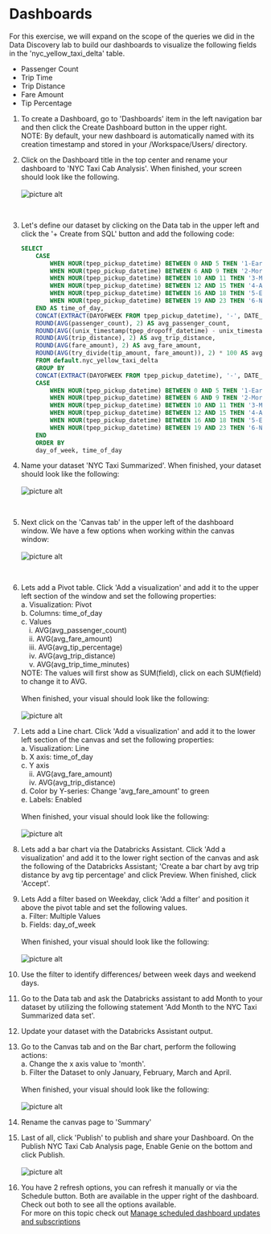 # Dashboards 

For this exercise, we will expand on the scope of the queries we did in the Data Discovery lab to build our dashboards to visualize the following fields in the 'nyc_yellow_taxi_delta' table.
* Passenger Count
* Trip Time
* Trip Distance
* Fare Amount
* Tip Percentage

1. To create a Dashboard, go to 'Dashboards' item in the left navigation bar and then click the Create Dashboard button in the upper right.<BR>
NOTE: By default, your new dashboard is automatically named with its creation timestamp and stored in your /Workspace/Users/<username> directory.

2. Click on the Dashboard title in the top center and rename your dashboard to 'NYC Taxi Cab Analysis'.  When finished, your screen should look like the following.
<BR>&nbsp;<BR>
![picture alt](/imagery/dwh_14_01_dashboard_name.png)
<br>

3. Let's define our dataset by clicking on the Data tab in the upper left and click the '+ Create from SQL' button and add the following code:
    ```sql
    SELECT 
        CASE 
            WHEN HOUR(tpep_pickup_datetime) BETWEEN 0 AND 5 THEN '1-Early Morning'
            WHEN HOUR(tpep_pickup_datetime) BETWEEN 6 AND 9 THEN '2-Morning Rush Hour'
            WHEN HOUR(tpep_pickup_datetime) BETWEEN 10 AND 11 THEN '3-Morning'
            WHEN HOUR(tpep_pickup_datetime) BETWEEN 12 AND 15 THEN '4-Afternoon'
            WHEN HOUR(tpep_pickup_datetime) BETWEEN 16 AND 18 THEN '5-Evening Rush Hour'
            WHEN HOUR(tpep_pickup_datetime) BETWEEN 19 AND 23 THEN '6-Night'
        END AS time_of_day,
        CONCAT(EXTRACT(DAYOFWEEK FROM tpep_pickup_datetime), '-', DATE_FORMAT(tpep_pickup_datetime, 'E'))  AS day_of_week,
        ROUND(AVG(passenger_count), 2) AS avg_passenger_count,
        ROUND(AVG((unix_timestamp(tpep_dropoff_datetime) - unix_timestamp(tpep_pickup_datetime)) / 60), 1) AS avg_trip_time_minutes,
        ROUND(AVG(trip_distance), 2) AS avg_trip_distance,
        ROUND(AVG(fare_amount), 2) AS avg_fare_amount,
        ROUND(AVG(try_divide(tip_amount, fare_amount)), 2) * 100 AS avg_tip_percentage
        FROM default.nyc_yellow_taxi_delta
        GROUP BY 
        CONCAT(EXTRACT(DAYOFWEEK FROM tpep_pickup_datetime), '-', DATE_FORMAT(tpep_pickup_datetime, 'E')),
        CASE 
            WHEN HOUR(tpep_pickup_datetime) BETWEEN 0 AND 5 THEN '1-Early Morning'
            WHEN HOUR(tpep_pickup_datetime) BETWEEN 6 AND 9 THEN '2-Morning Rush Hour'
            WHEN HOUR(tpep_pickup_datetime) BETWEEN 10 AND 11 THEN '3-Morning'
            WHEN HOUR(tpep_pickup_datetime) BETWEEN 12 AND 15 THEN '4-Afternoon'
            WHEN HOUR(tpep_pickup_datetime) BETWEEN 16 AND 18 THEN '5-Evening Rush Hour'
            WHEN HOUR(tpep_pickup_datetime) BETWEEN 19 AND 23 THEN '6-Night'
        END
        ORDER BY 
        day_of_week, time_of_day
    ```

4. Name your dataset 'NYC Taxi Summarized'.  When finished, your dataset should look like the following:
<BR>&nbsp;<BR>
![picture alt](/imagery/dwh_14_02_dataset.png)
<br>

5. Next click on the 'Canvas tab' in the upper left of the dashboard window.  We have a few options when working within the canvas window:
<BR>&nbsp;<BR>
![picture alt](/imagery/dwh_14_03_canvas.png)
<br>

6. Lets add a Pivot table.  Click 'Add a visualization' and add it to the upper left section of the window and set the following properties:<BR>
    a. Visualization: Pivot<BR>
    b. Columns: time_of_day<BR>
    c. Values<BR>
    &nbsp;&nbsp;&nbsp;&nbsp;i. AVG(avg_passenger_count)<BR>
    &nbsp;&nbsp;&nbsp;&nbsp;ii. AVG(avg_fare_amount)<BR>
    &nbsp;&nbsp;&nbsp;&nbsp;iii. AVG(avg_tip_percentage)<BR>
    &nbsp;&nbsp;&nbsp;&nbsp;iv. AVG(avg_trip_distance)<BR>
    &nbsp;&nbsp;&nbsp;&nbsp;v. AVG(avg_trip_time_minutes)<BR>
    NOTE:  The values will first show as SUM(field), click on each SUM(field) to change it to AVG.
    <BR>&nbsp;<BR>
    When finished, your visual should look like the following: 
    <BR>&nbsp;<BR>
    ![picture alt](/imagery/dwh_14_04_pivot.png)
    <br>


7. Lets add a Line chart.  Click 'Add a visualization' and add it to the lower left section of the canvas and set the following properties:<BR>
    a. Visualization: Line<BR>
    b. X axis: time_of_day<BR>
    c. Y axis<BR>
    &nbsp;&nbsp;&nbsp;&nbsp;ii. AVG(avg_fare_amount)<BR>
    &nbsp;&nbsp;&nbsp;&nbsp;iv. AVG(avg_trip_distance)<BR>
    d. Color by Y-series: Change 'avg_fare_amount' to green<BR>
    e. Labels: Enabled
    <BR>&nbsp;<BR>
    When finished, your visual should look like the following: 
    <BR>&nbsp;<BR>
    ![picture alt](/imagery/dwh_14_05_line.png)
    <br>

8. Lets add a bar chart via the Databricks Assistant.  Click 'Add a visualization' and add it to the lower right section of the canvas and ask the following of the Databricks Assistant; 'Create a bar chart by avg trip distance by avg tip percentage' and click Preview.  When finished, click 'Accept'.

9. Lets Add a filter based on Weekday, click 'Add a filter' and position it above the pivot table and set the following values.<BR>
    a. Filter: Multiple Values<BR>
    b. Fields: day_of_week
    <BR>&nbsp;<BR>
    When finished, your visual should look like the following: 
    <BR>&nbsp;<BR>
    ![picture alt](/imagery/dwh_14_06_filter.png)
    <br>

10. Use the filter to identify differences/ between week days and weekend days.

11. Go to the Data tab and ask the Databricks assistant to add Month to your dataset by utilizing the following statement 'Add Month to the NYC Taxi Summarized data set'.  

12. Update your dataset with the Databricks Assistant output. 

13. Go to the Canvas tab and on the Bar chart, perform the following actions:<BR>
    a. Change the x axis value to 'month'.<BR>
    b. Filter the Dataset to only January, February, March and April.
    <BR>&nbsp;<BR>
    When finished, your visual should look like the following: 
    <BR>&nbsp;<BR>
    ![picture alt](/imagery/dwh_14_07_barchart.png)
    <br>

14. Rename the canvas page to 'Summary'

15. Last of all, click 'Publish' to publish and share your Dashboard.  On the Publish NYC Taxi Cab Analysis page, Enable Genie on the bottom and click Publish.<BR>&nbsp;<BR>
    ![picture alt](/imagery/dwh_14_08_publish.png)
    <br>

16.  You have 2 refresh options, you can refresh it manually or via the Schedule button.  Both are available in the upper right of the dashboard.  Check out both to see all the options available.<BR>
For more on this topic check out [Manage scheduled dashboard updates and subscriptions](https://learn.microsoft.com/en-us/azure/databricks/dashboards/schedule-subscribe)